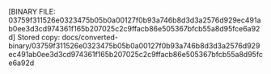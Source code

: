 [BINARY FILE: 03759f311526e0323475b05b0a00127f0b93a746b8d3d3a2576d929ec491ab0ee3d3cd974361f165b207025c2c9ffacb86e505367bfcb55a8d95fce6a92d]
Stored copy: docs/converted-binary/03759f311526e0323475b05b0a00127f0b93a746b8d3d3a2576d929ec491ab0ee3d3cd974361f165b207025c2c9ffacb86e505367bfcb55a8d95fce6a92d
